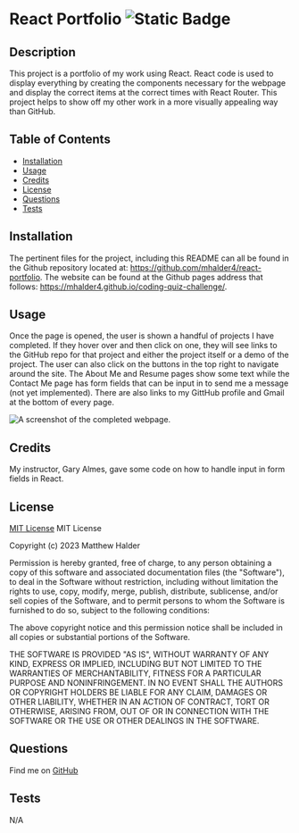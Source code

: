 # React Portfolio	![Static Badge](https://img.shields.io/badge/MIT_License-grey)
## Description
This project is a portfolio of my work using React. React code is used to display everything by creating the components necessary for the webpage and display the correct items at the correct times with React Router. This project helps to show off my other work in a more visually appealing way than GitHub.
## Table of Contents
- [Installation](#installation)
- [Usage](#usage)
- [Credits](#credits)
- [License](#license)
- [Questions](#questions)
- [Tests](#tests)
## Installation
The pertinent files for the project, including this README can all be found in the Github repository located at: https://github.com/mhalder4/react-portfolio. The website can be found at the Github pages address that follows: https://mhalder4.github.io/coding-quiz-challenge/.
## Usage
Once the page is opened, the user is shown a handful of projects I have completed. If they hover over and then click on one, they will see links to the GitHub repo for that project and either the project itself or a demo of the project. The user can also click on the buttons in the top right to navigate around the site. The About Me and Resume pages show some text while the Contact Me page has form fields that can be input in to send me a message (not yet implemented). There are also links to my GittHub profile and Gmail at the bottom of every page.

![A screenshot of the completed webpage.](./assets/images/my_portfolio_screenshot.png)



## Credits
My instructor, Gary Almes, gave some code on how to handle input in form fields in React.
## License
[MIT License](https://choosealicense.com/licenses/mit/)
MIT License

Copyright (c) 2023 Matthew Halder

Permission is hereby granted, free of charge, to any person obtaining a copy
of this software and associated documentation files (the "Software"), to deal
in the Software without restriction, including without limitation the rights
to use, copy, modify, merge, publish, distribute, sublicense, and/or sell
copies of the Software, and to permit persons to whom the Software is
furnished to do so, subject to the following conditions:

The above copyright notice and this permission notice shall be included in all
copies or substantial portions of the Software.

THE SOFTWARE IS PROVIDED "AS IS", WITHOUT WARRANTY OF ANY KIND, EXPRESS OR
IMPLIED, INCLUDING BUT NOT LIMITED TO THE WARRANTIES OF MERCHANTABILITY,
FITNESS FOR A PARTICULAR PURPOSE AND NONINFRINGEMENT. IN NO EVENT SHALL THE
AUTHORS OR COPYRIGHT HOLDERS BE LIABLE FOR ANY CLAIM, DAMAGES OR OTHER
LIABILITY, WHETHER IN AN ACTION OF CONTRACT, TORT OR OTHERWISE, ARISING FROM,
OUT OF OR IN CONNECTION WITH THE SOFTWARE OR THE USE OR OTHER DEALINGS IN THE
SOFTWARE.
## Questions
Find me on [GitHub](https://github.com/mhalder4)
## Tests
N/A

